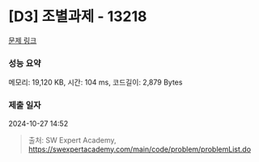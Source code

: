 # [D3] 조별과제 - 13218 

[문제 링크](https://swexpertacademy.com/main/code/problem/problemDetail.do?contestProbId=AXzjvCCq-PwDFASs) 

### 성능 요약

메모리: 19,120 KB, 시간: 104 ms, 코드길이: 2,879 Bytes

### 제출 일자

2024-10-27 14:52



> 출처: SW Expert Academy, https://swexpertacademy.com/main/code/problem/problemList.do